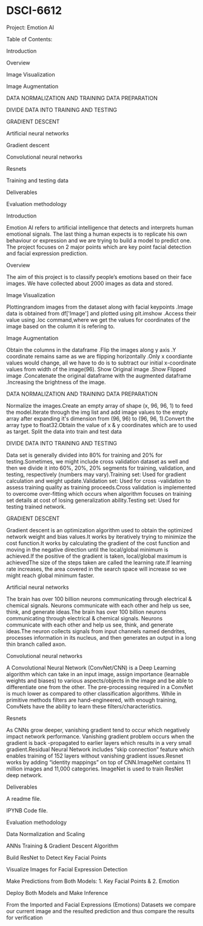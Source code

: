 # DSCI-6612
Project: Emotion AI 

Table of Contents: 

Introduction 

Overview 

Image Visualization 

Image Augmentation 

DATA NORMALIZATION AND TRAINING DATA PREPARATION 

DIVIDE DATA INTO TRAINING AND TESTING 

GRADIENT DESCENT 

Artificial neural networks 

Gradient descent 

Convolutional neural networks 

Resnets 

Training and testing data 

Deliverables 

Evaluation methodology 

 

 

Introduction 

Emotion AI refers to artificial intelligence that detects and interprets human emotional signals. The last thing a human expects is to replicate his own behaviour or expression and we are trying to build a model to predict one. The project focuses on 2 major points which are key point facial detection and facial expression prediction. 

 

Overview 

The aim of this project is to classify people’s emotions based on their face images. We have collected about 2000 images as  data and stored.  

Image Visualization 

Plottingrandom images from the dataset along with facial keypoints .Image data is obtained from df['Image'] and plotted using plt.imshow .Access their value using .loc command,where we get the values for  coordinates of the image based on the column it is refering to. 

 

Image Augmentation 

Obtain the columns in the dataframe .Flip the images along y axis .Y coordinate remains same as we are flipping horizontally .Only x coordiante values would change, all we have to do is to subtract our initial x-coordinate values from width of the image(96). Show Original image .Show Flipped image .Concatenate the original dataframe with the augmented dataframe .Increasing the brightness of the image. 

 

 

DATA NORMALIZATION AND TRAINING DATA PREPARATION 

 Normalize the images.Create an empty array of shape (x, 96, 96, 1) to feed the model.Iterate through the img list and add image values to the empty array after expanding it's dimension from (96, 96) to (96, 96, 1).Convert the array type to float32.Obtain the value of x & y coordinates which are to used as target. Split the data into train and test data 

 

DIVIDE DATA INTO TRAINING AND TESTING 

Data set is generally divided into 80% for training and 20% for testing.Sometimes, we might include cross validation dataset as well and then we divide it into 60%, 20%, 20% segments for training, validation, and testing, respectively (numbers may vary).Training set: Used for gradient calculation and weight update.Validation set: Used for cross -validation to assess training quality as training proceeds.Cross validation is implemented to overcome over-fitting which occurs when algorithm focuses on training set details at cost of losing generalization ability.Testing set: Used for testing trained network. 

 

 

 

 

GRADIENT DESCENT 

Gradient descent is an optimization algorithm used to obtain the optimized network weight and bias values.It works by iteratively trying to minimize the cost function.It works by calculating the gradient of the cost function and moving in the negative direction until the local/global minimum is achieved.If the positive of the gradient is taken, local/global maximum is achievedThe size of the steps taken are called the learning rate.If learning rate increases, the area covered in the search space will increase so we might reach global minimum faster. 

 

Artificial neural networks 

The brain has over 100 billion neurons communicating through electrical & chemical signals. Neurons communicate with each other and help us see, think, and generate ideas.The brain has over 100 billion neurons communicating through electrical & chemical signals. Neurons communicate with each other and help us see, think, and generate ideas.The neuron collects signals from input channels named dendrites, processes information in its nucleus, and then generates an output in a long thin branch called axon. 

 

Convolutional neural networks 

A Convolutional Neural Network (ConvNet/CNN) is a Deep Learning algorithm which can take in an input image, assign importance (learnable weights and biases) to various aspects/objects in the image and be able to differentiate one from the other. The pre-processing required in a ConvNet is much lower as compared to other classification algorithms. While in primitive methods filters are hand-engineered, with enough training, ConvNets have the ability to learn these filters/characteristics. 

 

 

Resnets 

As CNNs grow deeper, vanishing gradient tend to occur which negatively impact network performance. Vanishing gradient problem occurs when the gradient is back -propagated to earlier layers which results in a very small gradient.Residual Neural Network includes “skip connection” feature which enables training of 152 layers without vanishing gradient issues.Resnet works by adding “identity mappings” on top of CNN.ImageNet contains 11 million images and 11,000 categories. ImageNet is used to train ResNet deep network. 

 

Deliverables 

A readme file.  

IPYNB Code file.  

Evaluation methodology 

Data Normalization and Scaling  

ANNs Training & Gradient Descent Algorithm  

Build ResNet to Detect Key Facial Points  

Visualize Images for Facial Expression Detection  

Make Predictions from Both Models: 1. Key Facial Points & 2. Emotion  

Deploy Both Models and Make Inference  

From the Imported and Facial Expressions (Emotions) Datasets we compare our current image and the resulted prediction and thus compare the results for verification 

 

 

 

 

 

 

 

 

 

 

 

 

 

 

 

 

 

 

